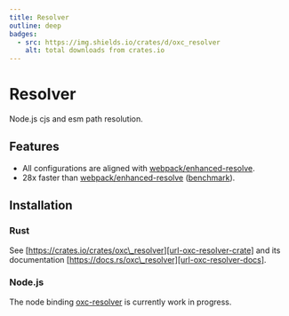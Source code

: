 ```yaml
---
title: Resolver
outline: deep
badges:
  - src: https://img.shields.io/crates/d/oxc_resolver
    alt: total downloads from crates.io
---
```


# Resolver

<AppBadgeList />

Node.js cjs and esm path resolution.

## Features

- All configurations are aligned with [webpack/enhanced-resolve][url-enhanced-resolve].
- 28x faster than [webpack/enhanced-resolve][url-enhanced-resolve] ([benchmark](https://github.com/oxc-project/bench-nodejs-resolver)).

## Installation

### Rust

See [https://crates.io/crates/oxc\_resolver][url-oxc-resolver-crate] and its documentation [https://docs.rs/oxc\_resolver][url-oxc-resolver-docs].

### Node.js

The node binding [oxc-resolver][url-oxc-resolver-npm] is currently work in progress.

<!-- Links -->

[url-oxc-resolver-crate]: https://crates.io/crates/oxc_resolver

[url-oxc-resolver-docs]: https://docs.rs/oxc_resolver

[url-oxc-resolver-npm]: https://www.npmjs.com/package/oxc-resolver

[url-enhanced-resolve]: https://github.com/webpack/enhanced-resolve
